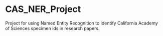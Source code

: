# CAS_NER_Project
Project for using Named Entity Recognition to identify California Academy of Sciences specimen ids in research papers.
